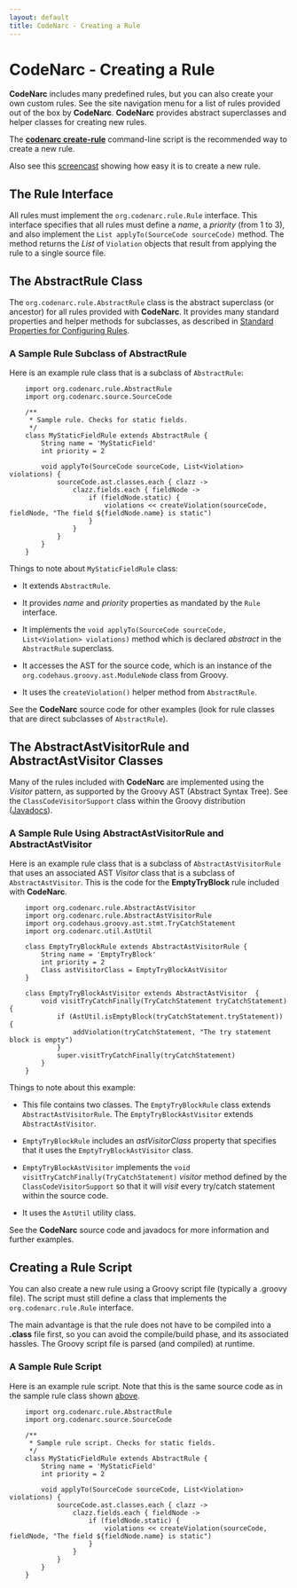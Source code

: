 ```yaml
---
layout: default
title: CodeNarc - Creating a Rule
---
```


# CodeNarc - Creating a Rule

**CodeNarc** includes many predefined rules, but you can also create your own
custom rules. See the site navigation menu for a list of rules provided out
of the box by **CodeNarc**. **CodeNarc** provides abstract superclasses and
helper classes for creating new rules.

The [**codenarc create-rule**](./codenarc-developer-guide.html#The_codenarc_Command-line_Script)
command-line script is the recommended way to create a new rule.

Also see this [screencast](http://www.youtube.com/watch?v=ZPu8FaZZwRw) showing how
easy it is to create a new rule.


## The Rule Interface

All rules must implement the `org.codenarc.rule.Rule` interface. This
interface specifies that all rules must define a *name*, a *priority* (from 1 to 3),
and also implement the `List applyTo(SourceCode sourceCode)` method. The
method returns the *List* of `Violation` objects that result from applying
the rule to a single source file.


## The AbstractRule Class

The `org.codenarc.rule.AbstractRule` class is the abstract superclass
(or ancestor) for all rules provided with **CodeNarc**. It provides many standard
properties and helper methods for subclasses, as described in
[Standard Properties for Configuring Rules](./codenarc-configuring-rules.html#standard-properties-for-configuring-rules).

### A Sample Rule Subclass of AbstractRule

Here is an example rule class that is a subclass of `AbstractRule`:

```
    import org.codenarc.rule.AbstractRule
    import org.codenarc.source.SourceCode
    
    /**
     * Sample rule. Checks for static fields.
     */
    class MyStaticFieldRule extends AbstractRule {
        String name = 'MyStaticField'
        int priority = 2
    
        void applyTo(SourceCode sourceCode, List<Violation> violations) {
            sourceCode.ast.classes.each { clazz ->
                clazz.fields.each { fieldNode ->
                    if (fieldNode.static) {
                        violations << createViolation(sourceCode, fieldNode, "The field ${fieldNode.name} is static")
                    }
                }
            }
        }
    }
```

Things to note about `MyStaticFieldRule` class:

  * It extends `AbstractRule`.

  * It provides *name* and *priority* properties as mandated by the `Rule` interface.

  * It implements the `void applyTo(SourceCode sourceCode, List<Violation> violations)` method
    which is declared *abstract* in the `AbstractRule` superclass.

  * It accesses the AST for the source code, which is an instance of the
    `org.codehaus.groovy.ast.ModuleNode` class from Groovy.

  * It uses the `createViolation()` helper method from `AbstractRule`.

See the **CodeNarc** source code for other examples (look for rule classes that are
direct subclasses of `AbstractRule`).


## The AbstractAstVisitorRule and AbstractAstVisitor Classes

Many of the rules included with **CodeNarc** are implemented using the *Visitor*
pattern, as supported by the Groovy AST (Abstract Syntax Tree).
See the `ClassCodeVisitorSupport` class within the Groovy distribution
([Javadocs](http://groovy.codehaus.org/api/index.html)).

### A Sample Rule Using AbstractAstVisitorRule and AbstractAstVisitor

Here is an example rule class that is a subclass of `AbstractAstVisitorRule`
that uses an associated AST *Visitor* class that is a subclass of
`AbstractAstVisitor`. This is the code for the **EmptyTryBlock** rule included
with **CodeNarc**.

```
    import org.codenarc.rule.AbstractAstVisitor
    import org.codenarc.rule.AbstractAstVisitorRule
    import org.codehaus.groovy.ast.stmt.TryCatchStatement
    import org.codenarc.util.AstUtil
    
    class EmptyTryBlockRule extends AbstractAstVisitorRule {
        String name = 'EmptyTryBlock'
        int priority = 2
        Class astVisitorClass = EmptyTryBlockAstVisitor
    }
    
    class EmptyTryBlockAstVisitor extends AbstractAstVisitor  {
        void visitTryCatchFinally(TryCatchStatement tryCatchStatement) {
            if (AstUtil.isEmptyBlock(tryCatchStatement.tryStatement)) {
                addViolation(tryCatchStatement, "The try statement block is empty")
            }
            super.visitTryCatchFinally(tryCatchStatement)
        }
    }
```

Things to note about this example:

  * This file contains two classes. The `EmptyTryBlockRule` class extends
    `AbstractAstVisitorRule`. The `EmptyTryBlockAstVisitor` extends
    `AbstractAstVisitor`.

  * `EmptyTryBlockRule` includes an *astVisitorClass* property that specifies
    that it uses the `EmptyTryBlockAstVisitor` class.

  * `EmptyTryBlockAstVisitor` implements the `void visitTryCatchFinally(TryCatchStatement)`
    *visitor* method defined by the `ClassCodeVisitorSupport` so that it will
    *visit* every try/catch statement within the source code.

  * It uses the `AstUtil` utility class.

See the **CodeNarc** source code and javadocs for more information and further examples.


## Creating a Rule Script

You can also create a new rule using a Groovy script file (typically a .groovy file).
The script must still define a class that implements the `org.codenarc.rule.Rule`
interface.

The main advantage is that the rule does not have to be compiled into a **.class**
file first, so you can avoid the compile/build phase, and its associated hassles.
The Groovy script file is parsed (and compiled) at runtime.

### A Sample Rule Script

Here is an example rule script. Note that this is the same source code as in the
sample rule class shown
[above](#A-Sample-Rule-Subclass-of-AbstractRule).

```
    import org.codenarc.rule.AbstractRule
    import org.codenarc.source.SourceCode
    
    /**
     * Sample rule script. Checks for static fields.
     */
    class MyStaticFieldRule extends AbstractRule {
        String name = 'MyStaticField'
        int priority = 2
    
        void applyTo(SourceCode sourceCode, List<Violation> violations) {
            sourceCode.ast.classes.each { clazz ->
                clazz.fields.each { fieldNode ->
                    if (fieldNode.static) {
                        violations << createViolation(sourceCode, fieldNode, "The field ${fieldNode.name} is static")
                    }
                }
            }
        }
    }
```
